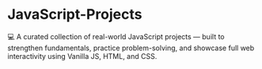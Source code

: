 # JavaScript-Projects
💻 A curated collection of real-world JavaScript projects — built to strengthen fundamentals, practice problem-solving, and showcase full web interactivity using Vanilla JS, HTML, and CSS.
